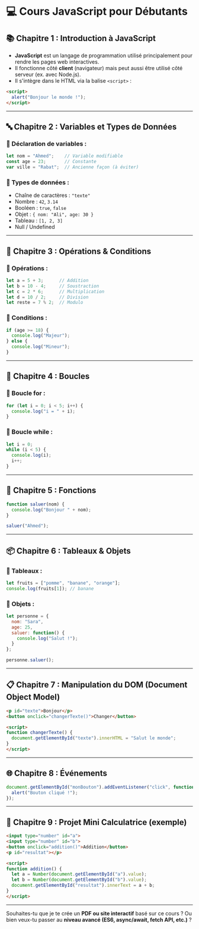 # 💻 Cours JavaScript pour Débutants

## 📚 Chapitre 1 : Introduction à JavaScript

* **JavaScript** est un langage de programmation utilisé principalement pour rendre les pages web interactives.
* Il fonctionne côté **client** (navigateur) mais peut aussi être utilisé côté serveur (ex. avec Node.js).
* Il s'intègre dans le HTML via la balise `<script>` :

```html
<script>
  alert("Bonjour le monde !");
</script>
```

---

## 🔤 Chapitre 2 : Variables et Types de Données

### 🔹 Déclaration de variables :

```js
let nom = "Ahmed";    // Variable modifiable
const age = 23;       // Constante
var ville = "Rabat";  // Ancienne façon (à éviter)
```

### 🔹 Types de données :

* Chaîne de caractères : `"texte"`
* Nombre : `42`, `3.14`
* Booléen : `true`, `false`
* Objet : `{ nom: "Ali", age: 30 }`
* Tableau : `[1, 2, 3]`
* Null / Undefined

---

## 🔁 Chapitre 3 : Opérations & Conditions

### 🔹 Opérations :

```js
let a = 5 + 3;      // Addition
let b = 10 - 4;     // Soustraction
let c = 2 * 6;      // Multiplication
let d = 10 / 2;     // Division
let reste = 7 % 2;  // Modulo
```

### 🔹 Conditions :

```js
if (age >= 18) {
  console.log("Majeur");
} else {
  console.log("Mineur");
}
```

---

## 🔁 Chapitre 4 : Boucles

### 🔹 Boucle for :

```js
for (let i = 0; i < 5; i++) {
  console.log("i = " + i);
}
```

### 🔹 Boucle while :

```js
let i = 0;
while (i < 5) {
  console.log(i);
  i++;
}
```

---

## 🧰 Chapitre 5 : Fonctions

```js
function saluer(nom) {
  console.log("Bonjour " + nom);
}

saluer("Ahmed");
```

---

## 📦 Chapitre 6 : Tableaux & Objets

### 🔹 Tableaux :

```js
let fruits = ["pomme", "banane", "orange"];
console.log(fruits[1]); // banane
```

### 🔹 Objets :

```js
let personne = {
  nom: "Sara",
  age: 25,
  saluer: function() {
    console.log("Salut !");
  }
};

personne.saluer();
```

---

## 📋 Chapitre 7 : Manipulation du DOM (Document Object Model)

```html
<p id="texte">Bonjour</p>
<button onclick="changerTexte()">Changer</button>

<script>
function changerTexte() {
  document.getElementById("texte").innerHTML = "Salut le monde";
}
</script>
```

---

## 🌐 Chapitre 8 : Événements

```js
document.getElementById("monBouton").addEventListener("click", function() {
  alert("Bouton cliqué !");
});
```

---

## 🚀 Chapitre 9 : Projet Mini Calculatrice (exemple)

```html
<input type="number" id="a">
<input type="number" id="b">
<button onclick="addition()">Addition</button>
<p id="resultat"></p>

<script>
function addition() {
  let a = Number(document.getElementById("a").value);
  let b = Number(document.getElementById("b").value);
  document.getElementById("resultat").innerText = a + b;
}
</script>
```

---

Souhaites-tu que je te crée un **PDF ou site interactif** basé sur ce cours ? Ou bien veux-tu passer au **niveau avancé (ES6, async/await, fetch API, etc.)** ?
